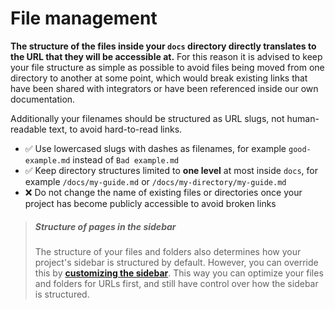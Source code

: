 # File management

**The structure of the files inside your `docs` directory directly translates to the URL that they will be accessible at.** For this reason it is advised to keep your file structure as simple as possible to avoid files being moved from one directory to another at some point, which would break existing links that have been shared with integrators or have been referenced inside our own documentation.

Additionally your filenames should be structured as URL slugs, not human-readable text, to avoid hard-to-read links.

- ✅ Use lowercased slugs with dashes as filenames, for example `good-example.md` instead of `Bad example.md`
- ✅ Keep directory structures limited to **one level** at most inside `docs`, for example `/docs/my-guide.md` or `/docs/my-directory/my-guide.md`
- ❌ Do not change the name of existing files or directories once your project has become publicly accessible to avoid broken links

> ##### Structure of pages in the sidebar
> The structure of your files and folders also determines how your project's sidebar is structured by default. However, you can override this by **[customizing the sidebar](./customizing-the-sidebar.md)**. This way you can optimize your files and folders for URLs first, and still have control over how the sidebar is structured.